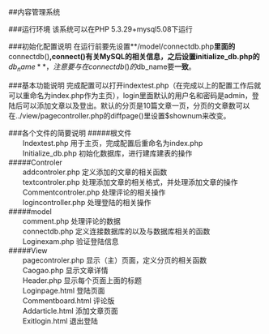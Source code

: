 ﻿##内容管理系统

###运行环境
该系统可以在PHP 5.3.29+mysql5.08下运行

###初始化配置说明
在运行前要先设置**/model/connectdb.php**里面的**connectdb()**,**connect()**有关MySQL的相关信息，之后设置**initialize_db.php**的**$db_name**，注意要与在connectdb()的$db_name要**一致**。

###基本功能说明
完成配置可以打开indextest.php（在完成以上的配置工作后就可以重命名为index.php作为主页），login里面默认的用户名和密码是admin，登陆后可以添加文章以及登出。默认的分页是10篇文章一页，分页的文章数可以在../view/pagecontroller.php的diffpage()里设置$shownum来改变。


###各个文件的简要说明
#####根文件  
　　Indextest.php              用于主页，完成配置后重命名为index.php  
　　Initialize_db.php          初始化数据库，进行建库建表的操作  
#####Controler  
　　addcontroler.php           定义添加的文章的相关函数  
　　textcontroler.php          处理添加文章的相关格式，并处理添加文章的操作  
　　Commentcontroler.php       处理评论的相关操作  
　　logincontroller.php        处理登陆的相关操作     
#####model  
　　comment.php                处理评论的数据  
　　connectdb.php           定义连接数据库的以及与数据库相关的函数  
　　Loginexam.php	       验证登陆信息  
#####View  
　　pagecontroler.php 	       显示（主）页面，定义分页的相关函数  
　　Caogao.php                 显示文章详情  
　　Header.php		       显示每个页面上面的标题  
　　Loginpage.html	       登陆页面  
　　Commentboard.html	       评论版  
　　Addarticle.html	       添加文章页面  
　　Exitlogin.html             退出登陆   
　　 